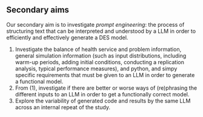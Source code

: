 ## Secondary aims

Our secondary aim is to investigate *prompt engineering*: the process of structuring text that can be interpreted and understood by a LLM in order to efficiently and effectively generate a DES model.

1. Investigate the balance of health service and problem information, general simulation information (such as input distributions, including warm-up periods, adding initial conditions, conducting a replication analysis, typical performance measures), and python, and simpy specific requirements that must be given to an LLM in order to generate a functional model.
2. From (1), investigate if there are better or worse ways of (re)phrasing the different inputs to an LLM in order to get a functionally correct model.
3. Explore the variability of generated code and results by the same LLM across an internal repeat of the study.
